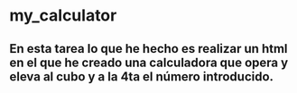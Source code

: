 # my_calculator
## En esta tarea lo que he hecho es realizar un html en el que he creado una calculadora que opera y eleva al cubo y a la 4ta el número introducido.
